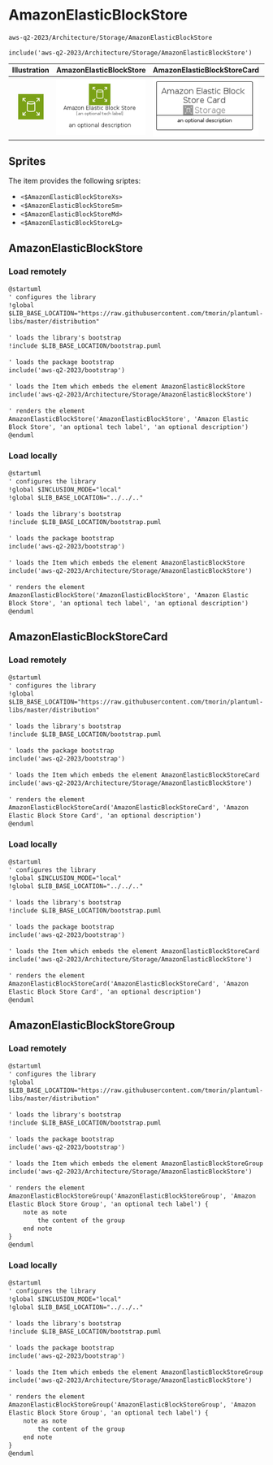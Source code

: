 # AmazonElasticBlockStore


```text
aws-q2-2023/Architecture/Storage/AmazonElasticBlockStore
```

```text
include('aws-q2-2023/Architecture/Storage/AmazonElasticBlockStore')
```



| Illustration | AmazonElasticBlockStore | AmazonElasticBlockStoreCard | AmazonElasticBlockStoreGroup |
| :---: | :---: | :---: | :---: |
| ![illustration for Illustration](../../../aws-q2-2023/Architecture/Storage/AmazonElasticBlockStore.png) | ![illustration for AmazonElasticBlockStore](../../../aws-q2-2023/Architecture/Storage/AmazonElasticBlockStore.Local.png) | ![illustration for AmazonElasticBlockStoreCard](../../../aws-q2-2023/Architecture/Storage/AmazonElasticBlockStoreCard.Local.png) | ![illustration for AmazonElasticBlockStoreGroup](../../../aws-q2-2023/Architecture/Storage/AmazonElasticBlockStoreGroup.Local.png) |



## Sprites
The item provides the following sriptes:

- `<$AmazonElasticBlockStoreXs>`
- `<$AmazonElasticBlockStoreSm>`
- `<$AmazonElasticBlockStoreMd>`
- `<$AmazonElasticBlockStoreLg>`





## AmazonElasticBlockStore

### Load remotely
```plantuml
@startuml
' configures the library
!global $LIB_BASE_LOCATION="https://raw.githubusercontent.com/tmorin/plantuml-libs/master/distribution"

' loads the library's bootstrap
!include $LIB_BASE_LOCATION/bootstrap.puml

' loads the package bootstrap
include('aws-q2-2023/bootstrap')

' loads the Item which embeds the element AmazonElasticBlockStore
include('aws-q2-2023/Architecture/Storage/AmazonElasticBlockStore')

' renders the element
AmazonElasticBlockStore('AmazonElasticBlockStore', 'Amazon Elastic Block Store', 'an optional tech label', 'an optional description')
@enduml
```

### Load locally
```plantuml
@startuml
' configures the library
!global $INCLUSION_MODE="local"
!global $LIB_BASE_LOCATION="../../.."

' loads the library's bootstrap
!include $LIB_BASE_LOCATION/bootstrap.puml

' loads the package bootstrap
include('aws-q2-2023/bootstrap')

' loads the Item which embeds the element AmazonElasticBlockStore
include('aws-q2-2023/Architecture/Storage/AmazonElasticBlockStore')

' renders the element
AmazonElasticBlockStore('AmazonElasticBlockStore', 'Amazon Elastic Block Store', 'an optional tech label', 'an optional description')
@enduml
```

## AmazonElasticBlockStoreCard

### Load remotely
```plantuml
@startuml
' configures the library
!global $LIB_BASE_LOCATION="https://raw.githubusercontent.com/tmorin/plantuml-libs/master/distribution"

' loads the library's bootstrap
!include $LIB_BASE_LOCATION/bootstrap.puml

' loads the package bootstrap
include('aws-q2-2023/bootstrap')

' loads the Item which embeds the element AmazonElasticBlockStoreCard
include('aws-q2-2023/Architecture/Storage/AmazonElasticBlockStore')

' renders the element
AmazonElasticBlockStoreCard('AmazonElasticBlockStoreCard', 'Amazon Elastic Block Store Card', 'an optional description')
@enduml
```

### Load locally
```plantuml
@startuml
' configures the library
!global $INCLUSION_MODE="local"
!global $LIB_BASE_LOCATION="../../.."

' loads the library's bootstrap
!include $LIB_BASE_LOCATION/bootstrap.puml

' loads the package bootstrap
include('aws-q2-2023/bootstrap')

' loads the Item which embeds the element AmazonElasticBlockStoreCard
include('aws-q2-2023/Architecture/Storage/AmazonElasticBlockStore')

' renders the element
AmazonElasticBlockStoreCard('AmazonElasticBlockStoreCard', 'Amazon Elastic Block Store Card', 'an optional description')
@enduml
```

## AmazonElasticBlockStoreGroup

### Load remotely
```plantuml
@startuml
' configures the library
!global $LIB_BASE_LOCATION="https://raw.githubusercontent.com/tmorin/plantuml-libs/master/distribution"

' loads the library's bootstrap
!include $LIB_BASE_LOCATION/bootstrap.puml

' loads the package bootstrap
include('aws-q2-2023/bootstrap')

' loads the Item which embeds the element AmazonElasticBlockStoreGroup
include('aws-q2-2023/Architecture/Storage/AmazonElasticBlockStore')

' renders the element
AmazonElasticBlockStoreGroup('AmazonElasticBlockStoreGroup', 'Amazon Elastic Block Store Group', 'an optional tech label') {
    note as note
        the content of the group
    end note
}
@enduml
```

### Load locally
```plantuml
@startuml
' configures the library
!global $INCLUSION_MODE="local"
!global $LIB_BASE_LOCATION="../../.."

' loads the library's bootstrap
!include $LIB_BASE_LOCATION/bootstrap.puml

' loads the package bootstrap
include('aws-q2-2023/bootstrap')

' loads the Item which embeds the element AmazonElasticBlockStoreGroup
include('aws-q2-2023/Architecture/Storage/AmazonElasticBlockStore')

' renders the element
AmazonElasticBlockStoreGroup('AmazonElasticBlockStoreGroup', 'Amazon Elastic Block Store Group', 'an optional tech label') {
    note as note
        the content of the group
    end note
}
@enduml
```

